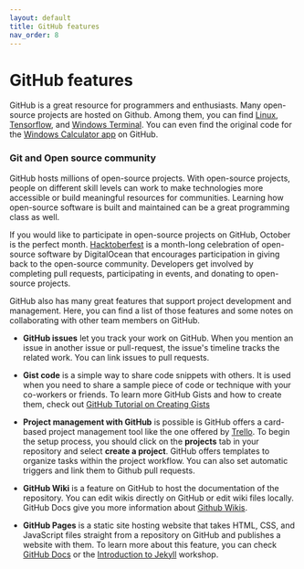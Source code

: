 ```yaml
---
layout: default
title: GitHub features
nav_order: 8
---
```


# GitHub features

GitHub is a great resource for programmers and enthusiasts. Many open-source projects are hosted on Github. Among them, you can find [Linux](https://github.com/torvalds/linux), [Tensorflow](https://github.com/tensorflow/tensorflow), and [Windows Terminal](https://github.com/microsoft/terminal). You can even find the original code for the [Windows Calculator app](https://github.com/microsoft/calculator) on GitHub. 

### Git and Open source community

GitHub hosts millions of open-source projects. With open-source projects, people on different skill levels can work to make technologies more accessible or build meaningful resources for communities. Learning how open-source software is built and maintained can be a great programming class as well.

If you would like to participate in open-source projects on GitHub, October is the perfect month. [Hacktoberfest](https://hacktoberfest.com/) is a month-long celebration of open-source software by DigitalOcean that encourages participation in giving back to the open-source community. Developers get involved by completing pull requests, participating in events, and donating to open-source projects.

GitHub also has many great features that support project development and management. Here, you can find a list of those features and some notes on collaborating with other team members on GitHub.

* **GitHub issues** let you track your work on GitHub. When you mention an issue in another issue or pull-request, the issue's timeline tracks the related work. You can link issues to pull requests.

* **Gist code** is a simple way to share code snippets with others. It is used when you need to share a sample piece of code or technique with your co-workers or friends. To learn more GitHub Gists and how to create them, check out [GitHub Tutorial on Creating Gists](https://docs.github.com/en/get-started/writing-on-github/editing-and-sharing-content-with-gists/creating-gists)

* **Project management with GitHub** is possible is GitHub offers a card-based project management tool like the one offered by [Trello](https://trello.com/). To begin the setup process, you should click on the **projects** tab in your repository and select **create a project**. GitHub offers templates to organize tasks within the project workflow. You can also set automatic triggers and link them to Github pull requests.

* **GitHub Wiki** is a feature on GitHub to host the documentation of the repository. You can edit wikis directly on GitHub or edit wiki files locally. GitHub Docs give you more information about [Github Wikis](https://docs.github.com/en/communities/documenting-your-project-with-wikis/about-wikis).

* **GitHub Pages** is a static site hosting website that takes HTML, CSS, and JavaScript files straight from a repository on GitHub and publishes a website with them. To learn more about this feature, you can check [GitHub Docs](https://docs.github.com/en/pages/getting-started-with-github-pages/about-github-pages) or the [Introduction to Jekyll](https://ubc-library-rc.github.io/intro-jekyll/) workshop.


